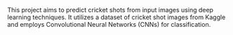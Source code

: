 This project aims to predict cricket shots from input images using deep learning techniques. It utilizes a dataset of cricket shot images from Kaggle and employs Convolutional Neural Networks (CNNs) for classification.
